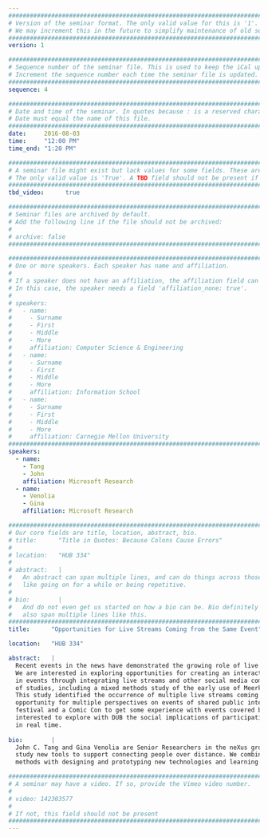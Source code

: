 ```yaml
---
################################################################################
# Version of the seminar format. The only valid value for this is '1'. 
# We may increment this in the future to simplify maintenance of old seminars.
################################################################################
version: 1

################################################################################
# Sequence number of the seminar file. This is used to keep the iCal up to date.
# Increment the sequence number each time the seminar file is updated.
################################################################################
sequence: 4

################################################################################
# Date and time of the seminar. In quotes because : is a reserved character.
# Date must equal the name of this file.
################################################################################
date:     2016-08-03
time:     "12:00 PM"
time_end: "1:20 PM"

################################################################################
# A seminar file might exist but lack values for some fields. These are 'TBD'. 
# The only valid value is 'True'. A TBD field should not be present if 'False'.
################################################################################
tbd_video:      true

################################################################################
# Seminar files are archived by default.
# Add the following line if the file should not be archived:
#
# archive: false
################################################################################

################################################################################
# One or more speakers. Each speaker has name and affiliation.
#
# If a speaker does not have an affiliation, the affiliation field can be removed.
# In this case, the speaker needs a field 'affiliation_none: true'.
#
# speakers:
#   - name: 
#     - Surname
#     - First
#     - Middle
#     - More
#     affiliation: Computer Science & Engineering 
#   - name: 
#     - Surname
#     - First
#     - Middle
#     - More
#     affiliation: Information School 
#   - name: 
#     - Surname
#     - First
#     - Middle
#     - More
#     affiliation: Carnegie Mellon University 
################################################################################
speakers:
  - name:
    - Tang
    - John
    affiliation: Microsoft Research
  - name:
    - Venolia
    - Gina
    affiliation: Microsoft Research

################################################################################
# Our core fields are title, location, abstract, bio.
# title:      "Title in Quotes: Because Colons Cause Errors"
# 
# location:   "HUB 334"
# 
# abstract:   |
#   An abstract can span multiple lines, and can do things across those lines,
#   like going on for a while or being repetitive.
# 
# bio:        |
#   And do not even get us started on how a bio can be. Bio definitely can
#   also span multiple lines like this.
################################################################################
title:      "Opportunities for Live Streams Coming from the Same Event"

location:   "HUB 334"

abstract:   |
  Recent events in the news have demonstrated the growing role of live streaming in sharing events with the world.
  We are interested in exploring opportunities for creating an interactive experience for remote viewers to participate
  in events through integrating live streams and other social media coming from the same event. We will discuss a series
  of studies, including a mixed methods study of the early use of Meerkat and Periscope apps for mobile live streaming.
  This study identified the occurrence of multiple live streams coming from the same event, which represent an
  opportunity for multiple perspectives on events of shared public interest. We have deployed prototypes at a jazz
  festival and a Comic Con to get some experience with events covered by multiple live streams. We are especially
  interested to explore with DUB the social implications of participating together in live events, as they unfold
  in real time.
  
bio:        |
  John C. Tang and Gina Venolia are Senior Researchers in the neXus group at Microsoft Research where we design and
  study new tools to support connecting people over distance. We combine understanding users needs through qualitative
  methods with designing and prototyping new technologies and learning by deploying them in the real world.

################################################################################
# A seminar may have a video. If so, provide the Vimeo video number.
#
# video: 142303577
#
# If not, this field should not be present 
################################################################################
---
```

